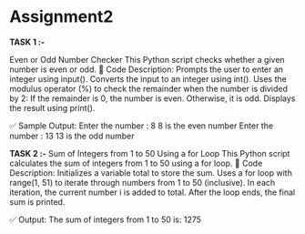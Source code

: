 # Assignment2

**TASK 1 :-**

Even or Odd Number Checker
This Python script checks whether a given number is even or odd.
📄 Code Description:
Prompts the user to enter an integer using input().
Converts the input to an integer using int().
Uses the modulus operator (%) to check the remainder when the number is divided by 2:
If the remainder is 0, the number is even.
Otherwise, it is odd.
Displays the result using print().

✅ Sample Output:
Enter the number : 8
8 is the even number
Enter the number : 13
13 is the odd number



**TASK 2 :-**
Sum of Integers from 1 to 50 Using a for Loop
This Python script calculates the sum of integers from 1 to 50 using a for loop.
📄 Code Description:
Initializes a variable total to store the sum.
Uses a for loop with range(1, 51) to iterate through numbers from 1 to 50 (inclusive).
In each iteration, the current number i is added to total.
After the loop ends, the final sum is printed.

✅ Output:
The sum of integers from 1 to 50 is: 1275
